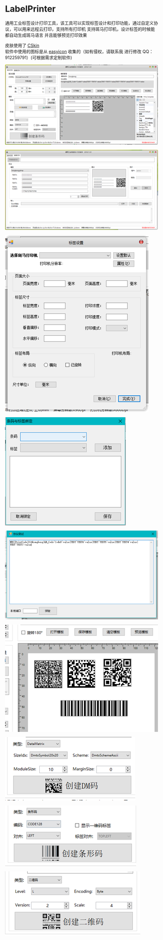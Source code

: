 # LabelPrinter
通用工业标签设计打印工具，该工具可以实现标签设计和打印功能，通过自定义协议，可以用来远程云打印，支持所有打印机
支持斑马打印机，设计标签的时候能都自动生成斑马语言  并且能够预览打印效果

皮肤使用了 [CSkin](http://www.cskin.net/)  
软件中使用的图标是从 [easyicon](https://www.easyicon.net/) 收集的（如有侵权，请联系我 进行修改 QQ：912259791）(可根据需求定制软件) 

![标签设计界面](https://github.com/ZJ69719496/LabelPrinter/blob/master/1.png)

![自动打印](https://github.com/ZJ69719496/LabelPrinter/blob/master/2.png)  

![打印机设置](https://github.com/ZJ69719496/LabelPrinter/blob/master/3.png)  

![条码值绑定](https://github.com/ZJ69719496/LabelPrinter/blob/master/4.png)  

![远程打印设置](https://github.com/ZJ69719496/LabelPrinter/blob/master/5.png)  

![打印](https://github.com/ZJ69719496/LabelPrinter/blob/master/6.png)  

![打印](https://github.com/ZJ69719496/LabelPrinter/blob/master/7.png)  

![打印](https://github.com/ZJ69719496/LabelPrinter/blob/master/8.png)  

![打印](https://github.com/ZJ69719496/LabelPrinter/blob/master/9.png)  
